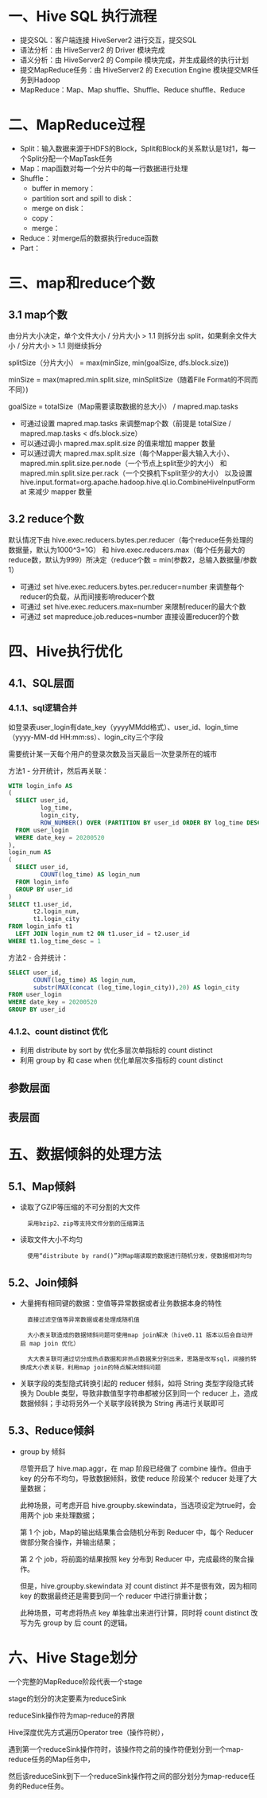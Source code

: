 <!--
 * @Author              : Uncle Bean
 * @Date                : 2020-05-23 23:06:47
 * @LastEditors         : Uncle Bean
 * @LastEditTime        : 2020-06-15 10:53:26
 * @FilePath            : \概要\Hive.md
 * @Description         : 
--> 

# 一、Hive SQL 执行流程

* 提交SQL：客户端连接 HiveServer2 进行交互，提交SQL
* 语法分析：由 HiveServer2 的 Driver 模块完成
* 语义分析：由 HiveServer2 的 Compile 模块完成，并生成最终的执行计划
* 提交MapReduce任务：由 HiveServer2 的 Execution Engine 模块提交MR任务到Hadoop
* MapReduce：Map、Map shuffle、Shuffle、Reduce shuffle、Reduce

# 二、MapReduce过程

* Split：输入数据来源于HDFS的Block，Split和Block的关系默认是1对1，每一个Split分配一个MapTask任务
* Map：map函数对每一个分片中的每一行数据进行处理
* Shuffle：
    * buffer in memory：
    * partition sort and spill to disk：
    * merge on disk：
    * copy：
    * merge：
* Reduce：对merge后的数据执行reduce函数
* Part：

# 三、map和reduce个数

## 3.1 map个数
  
由分片大小决定，单个文件大小 / 分片大小 > 1.1 则拆分出 split，如果剩余文件大小 / 分片大小 > 1.1 则继续拆分

splitSize（分片大小） = max(minSize, min(goalSize, dfs.block.size))

minSize = max(mapred.min.split.size, minSplitSize（随着File Format的不同而不同）)

goalSize = totalSize（Map需要读取数据的总大小） / mapred.map.tasks
    
* 可通过设置 mapred.map.tasks 来调整map个数（前提是 totalSize / mapred.map.tasks < dfs.block.size）
* 可以通过调小 mapred.max.split.size 的值来增加 mapper 数量
* 可以通过调大 mapred.max.split.size（每个Mapper最大输入大小）、mapred.min.split.size.per.node（一个节点上split至少的大小） 和 mapred.min.split.size.per.rack（一个交换机下split至少的大小） 以及设置 hive.input.format=org.apache.hadoop.hive.ql.io.CombineHiveInputFormat 来减少 mapper 数量

## 3.2 reduce个数

默认情况下由 hive.exec.reducers.bytes.per.reducer（每个reduce任务处理的数据量，默认为1000^3=1G） 和 hive.exec.reducers.max（每个任务最大的reduce数，默认为999）所决定（reduce个数 = min(参数2，总输入数据量/参数1）

* 可通过 set hive.exec.reducers.bytes.per.reducer=number 来调整每个reducer的负载，从而间接影响reducer个数
* 可通过 set hive.exec.reducers.max=number 来限制reducer的最大个数
* 可通过 set mapreduce.job.reduces=number 直接设置reducer的个数

# 四、Hive执行优化

## 4.1、SQL层面

### 4.1.1、sql逻辑合并

如登录表user_login有date_key（yyyyMMdd格式）、user_id、login_time（yyyy-MM-dd HH:mm:ss）、login_city三个字段

需要统计某一天每个用户的登录次数及当天最后一次登录所在的城市

方法1 - 分开统计，然后再关联：
```sql
WITH login_info AS
(
  SELECT user_id,
         log_time,
         login_city,
         ROW_NUMBER() OVER (PARTITION BY user_id ORDER BY log_time DESC) AS log_time_desc
  FROM user_login
  WHERE date_key = 20200520
),
login_num AS
(
  SELECT user_id,
         COUNT(log_time) AS login_num
  FROM login_info
  GROUP BY user_id
)
SELECT t1.user_id,
       t2.login_num,
       t1.login_city
FROM login_info t1
  LEFT JOIN login_num t2 ON t1.user_id = t2.user_id
WHERE t1.log_time_desc = 1

```
方法2 - 合并统计：
```sql
SELECT user_id,
       COUNT(log_time) AS login_num,
       substr(MAX(concat (log_time,login_city)),20) AS login_city
FROM user_login
WHERE date_key = 20200520
GROUP BY user_id
```
        
### 4.1.2、count distinct 优化

* 利用 distribute by sort by 优化多层次单指标的 count distinct
* 利用 group by 和 case when 优化单层次多指标的 count distinct

## 参数层面

## 表层面

# 五、数据倾斜的处理方法

## 5.1、Map倾斜

* 读取了GZIP等压缩的不可分割的大文件
        
        采用bzip2、zip等支持文件分割的压缩算法

* 读取文件大小不均匀

        使用“distribute by rand()”对Map端读取的数据进行随机分发，使数据相对均匀

## 5.2、Join倾斜

* 大量拥有相同键的数据：空值等异常数据或者业务数据本身的特性

        直接过滤空值等异常数据或者处理成随机值

        大小表关联造成的数据倾斜问题可使用map join解决（hive0.11 版本以后会自动开启 map join 优化）

        大大表关联可通过切分成热点数据和非热点数据来分别出来，思路是改写sql，间接的转换成大小表关联，利用map join的特点解决倾斜问题

* 关联字段的类型隐式转换引起的 reducer 倾斜，如将 String 类型字段隐式转换为 Double 类型，导致非数值型字符串都被分区到同一个 reducer 上，造成数据倾斜；手动将另外一个关联字段转换为 String 再进行关联即可

## 5.3、Reduce倾斜

* group by 倾斜

    尽管开启了 hive.map.aggr，在 map 阶段已经做了 combine 操作。但由于 key 的分布不均匀，导致数据倾斜，致使 reduce 阶段某个 reducer 处理了大量数据；

    此种场景，可考虑开启 hive.groupby.skewindata，当选项设定为true时，会用两个 job 来处理数据；

    第 1 个 job，Map的输出结果集合会随机分布到 Reducer 中，每个 Reducer 做部分聚合操作，并输出结果；

    第 2 个 job，将前面的结果按照 key 分布到 Reducer 中，完成最终的聚合操作。

    但是，hive.groupby.skewindata 对 count distinct 并不是很有效，因为相同 key 的数据最终还是需要到同一个 reducer 中进行排重计数；

    此种场景，可考虑将热点 key 单独拿出来进行计算，同时将 count distinct 改写为先 group by 后 count 的逻辑。

# 六、Hive Stage划分

一个完整的MapReduce阶段代表一个stage

stage的划分的决定要素为reduceSink

reduceSink操作符为map-reduce的界限

Hive深度优先方式遍历Operator tree（操作符树），

遇到第一个reduceSink操作符时，该操作符之前的操作符便划分到一个map-reduce任务的Map任务中，

然后该reduceSink到下一个reduceSink操作符之间的部分划分为map-reduce任务的Reduce任务。
